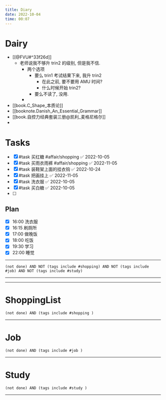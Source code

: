```yaml
---
title: Diary
date: 2022-10-04
time: 00:07
---
```

# Dairy
- [[@FVU#^33f26d]]
	- 老师说我不够升 trin2 的级别, 但是我不信. 
		- 两个选项
			- 要么 trin1 考试结果下来, 我升 trin2
				- 在此之前, 要不要用 AMU 时间? 
				- 什么时候开始 trin2?
			- 要么不读了, 没用. 
		- 
- [[book.C_Shape_本质论]]
- [[booknote.Danish_An_Essential_Grammar]]
- [[book.自控力经典套装三册@凯利_麦格尼格尔]]
- 



# Tasks
- [x] #task 买红糖 #affair/shopping ✅ 2022-10-05
- [x] #task 买雨衣雨裤 #affair/shopping ✅ 2022-11-05
- [x] #task 装鞋架上面的挂衣钩 ✅ 2022-10-24
- [x] #task 把画挂上 ✅ 2022-11-05
- [x] #task 洗衣服 ✅ 2022-10-05
- [x] #task 买白糖 ✅ 2022-10-05
- [ ] 


## Plan

- [x] 16:00 洗衣服
- [x] 16:15 刷厕所
- [x] 17:00 做晚饭
- [x] 18:00 吃饭
- [x] 19:30 学习
- [x] 22:00 睡觉
---
```tasks
(not done) AND NOT (tags include #shopping) AND NOT (tags include #job) AND NOT (tags include #study) 
```
---
---

# ShoppingList
```tasks
(not done) AND (tags include #shopping )
```
---
# Job
```tasks
(not done) AND (tags include #job )
```
---
# Study
```tasks
(not done) AND (tags include #study )
```
---